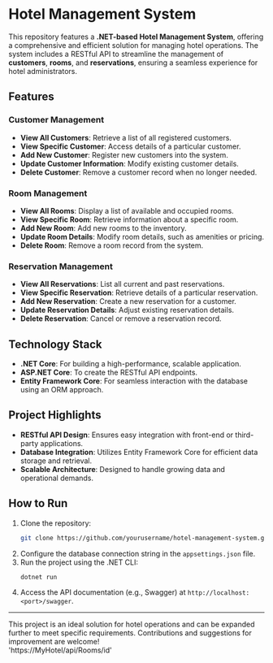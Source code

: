 # Hotel Management System  

This repository features a **.NET-based Hotel Management System**, offering a comprehensive and efficient solution for managing hotel operations. The system includes a RESTful API to streamline the management of **customers**, **rooms**, and **reservations**, ensuring a seamless experience for hotel administrators.  

## Features  

### Customer Management  
- **View All Customers**: Retrieve a list of all registered customers.  
- **View Specific Customer**: Access details of a particular customer.  
- **Add New Customer**: Register new customers into the system.  
- **Update Customer Information**: Modify existing customer details.  
- **Delete Customer**: Remove a customer record when no longer needed.  

### Room Management  
- **View All Rooms**: Display a list of available and occupied rooms.  
- **View Specific Room**: Retrieve information about a specific room.  
- **Add New Room**: Add new rooms to the inventory.  
- **Update Room Details**: Modify room details, such as amenities or pricing.  
- **Delete Room**: Remove a room record from the system.  

### Reservation Management  
- **View All Reservations**: List all current and past reservations.  
- **View Specific Reservation**: Retrieve details of a particular reservation.  
- **Add New Reservation**: Create a new reservation for a customer.  
- **Update Reservation Details**: Adjust existing reservation details.  
- **Delete Reservation**: Cancel or remove a reservation record.  

## Technology Stack  

- **.NET Core**: For building a high-performance, scalable application.  
- **ASP.NET Core**: To create the RESTful API endpoints.  
- **Entity Framework Core**: For seamless interaction with the database using an ORM approach.  

## Project Highlights  

- **RESTful API Design**: Ensures easy integration with front-end or third-party applications.  
- **Database Integration**: Utilizes Entity Framework Core for efficient data storage and retrieval.  
- **Scalable Architecture**: Designed to handle growing data and operational demands.  

## How to Run  

1. Clone the repository:  
   ```bash  
   git clone https://github.com/yourusername/hotel-management-system.git  
   ```  
2. Configure the database connection string in the `appsettings.json` file.  
3. Run the project using the .NET CLI:  
   ```bash  
   dotnet run  
   ```  
4. Access the API documentation (e.g., Swagger) at `http://localhost:<port>/swagger`.  

---  

This project is an ideal solution for hotel operations and can be expanded further to meet specific requirements. Contributions and suggestions for improvement are welcome!  
'https://MyHotel/api/Rooms/id'
